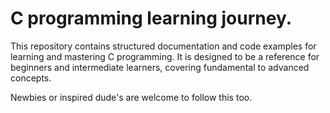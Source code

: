 # C programming learning journey. 
This repository contains structured documentation and code examples for learning and mastering C programming. It is designed to be a reference for beginners and intermediate learners, covering fundamental to advanced concepts.  

Newbies or inspired dude's are welcome to follow this too.

